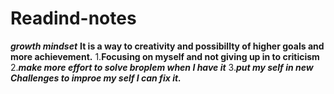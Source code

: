 # Readind-notes
***growth mindset***
**It is a way to creativity and possibillty of higher goals and more achievement.**
1.**Focusing on myself and not giving up in to criticism**
2.***make more effort to solve broplem when I have it***
3.***put my self in new Challenges to improe my self I can fix it.***
